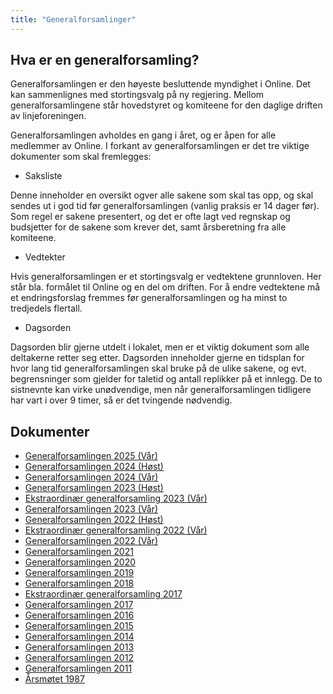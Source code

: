 ```yaml
---
title: "Generalforsamlinger"
---
```


## Hva er en generalforsamling?

Generalforsamlingen er den høyeste besluttende myndighet i Online. Det
kan sammenlignes med stortingsvalg på ny regjering. Mellom
generalforsamlingene står hovedstyret og komiteene for den daglige
driften av linjeforeningen.

Generalforsamlingen avholdes en gang i året, og er åpen for alle
medlemmer av Online. I forkant av generalforsamlingen er det tre viktige
dokumenter som skal fremlegges:

- Saksliste

Denne inneholder en oversikt ogver alle sakene som skal tas opp, og skal
sendes ut i god tid før generalforsamlingen (vanlig praksis er 14 dager
før). Som regel er sakene presentert, og det er ofte lagt ved regnskap
og budsjetter for de sakene som krever det, samt årsberetning fra alle
komiteene.

- Vedtekter

Hvis generalforsamlingen er et stortingsvalg er vedtektene grunnloven.
Her står bla. formålet til Online og en del om driften. For å endre vedtektene må et endringsforslag fremmes før
generalforsamlingen og ha minst to tredjedels flertall.

- Dagsorden

Dagsorden blir gjerne utdelt i lokalet, men er et viktig dokument som
alle deltakerne retter seg etter. Dagsorden inneholder gjerne en
tidsplan for hvor lang tid generalforsamlingen skal bruke på de ulike
sakene, og evt. begrensninger som gjelder for taletid og antall
replikker på et innlegg. De to sistnevnte kan virke unødvendige, men når
generalforsamlingen tidligere har vart i over 9 timer, så er det
tvingende nødvendig.

## Dokumenter

- [Generalforsamlingen 2025 (Vår)](/generalforsamlingen/genfors2025v)
- [Generalforsamlingen 2024 (Høst)](/generalforsamlingen/genfors2024h)
- [Generalforsamlingen 2024 (Vår)](/generalforsamlingen/genfors2024v)
- [Generalforsamlingen 2023 (Høst)](/generalforsamlingen/genfors2023h)
- [Ekstraordinær generalforsamling 2023 (Vår)](/generalforsamlingen/ekstrav23)
- [Generalforsamlingen 2023 (Vår)](/generalforsamlingen/genfors2023v)
- [Generalforsamlingen 2022 (Høst)](/generalforsamlingen/genfors2022h)
- [Ekstraordinær generalforsamling 2022 (Vår)](/generalforsamlingen/ekstra2022)
- [Generalforsamlingen 2022 (Vår)](/generalforsamlingen/genfors2022)
- [Generalforsamlingen 2021](/generalforsamlingen/genfors2021)
- [Generalforsamlingen 2020](/generalforsamlingen/genfors2020)
- [Generalforsamlingen 2019](/generalforsamlingen/genfors2019)
- [Generalforsamlingen 2018](/generalforsamlingen/genfors2018)
- [Ekstraordinær generalforsamling 2017](/generalforsamlingen/ekstra2017)
- [Generalforsamlingen 2017](/generalforsamlingen/2017)
- [Generalforsamlingen 2016](/generalforsamlingen/2016)
- [Generalforsamlingen 2015](/generalforsamlingen/2015)
- [Generalforsamlingen 2014](/generalforsamlingen/2014)
- [Generalforsamlingen 2013](/generalforsamlingen/2013)
- [Generalforsamlingen 2012](/generalforsamlingen/2012)
- [Generalforsamlingen 2011](/generalforsamlingen/2011)
- [Årsmøtet 1987](/generalforsamlingen/arsmotet1987)
